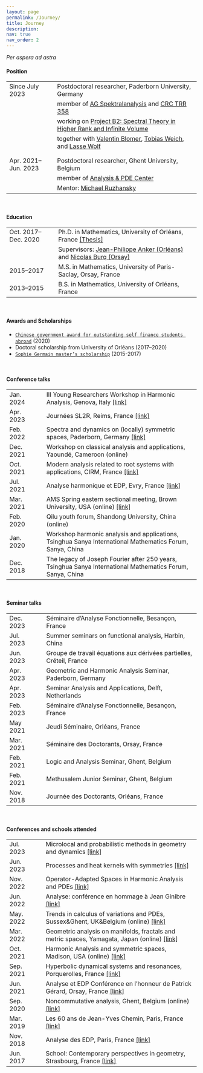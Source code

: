 ```yaml
---
layout: page
permalink: /Journey/
title: Journey
description: 
nav: true
nav_order: 2
---
```


_Per aspera ad astra_

#### Position

<table style="table-layout:fixed;">
<tr>           
  <td width="300"> Since July 2023 </td>
  <td width="10"> </td>
  <td width="1500">
    Postdoctoral researcher, Paderborn University, Germany</td>
</tr>
<tr>           
  <td width="150"> </td>
  <td width="10"> </td>
  <td width="1500">
    member of <a href="https://math.uni-paderborn.de/en/ag/research-group-spectral-analysis">AG Spektralanalysis</a>
           and
          <a href="https://trr358.math.uni-bielefeld.de/Pages/aboutUs">CRC TRR 358</a></td>
</tr> 
<tr>           
  <td width="150"> </td>
  <td width="10"> </td>
  <td width="1500">
    working on 
          <a href="https://trr358.math.uni-bielefeld.de/projects/view/B2">Project B2: Spectral Theory in Higher Rank and Infinite Volume</a></td>
</tr> 
<tr>           
  <td width="150"> </td>
  <td width="10"> </td>
  <td width="1500">
    together with 
          <a href="https://www.math.uni-bonn.de/people/blomer/">Valentin Blomer</a>,
          <a href="https://math.uni-paderborn.de/ag/arbeitsgruppe-spektralanalysis/">Tobias Weich</a>,
          and <a href="https://www.uni-paderborn.de/person/45027">Lasse Wolf</a></td>
</tr> 
<tr>           
  <td width="150"> </td>
  <td width="10"> </td>
  <td width="1500"> </td>
</tr> 
<tr>           
  <td width="150"> </td>
  <td width="10"> </td>
  <td width="1500"> </td>
</tr> 
<tr>           
  <td width="300"> Apr. 2021–Jun. 2023 </td>
  <td width="10"> </td>
  <td width="1500">
    Postdoctoral researcher, Ghent University, Belgium</td>
</tr>
<tr>           
  <td width="150"> </td>
  <td width="10"> </td>
  <td width="1500">
    member of <a href="https://analysis-pde.org/">Analysis & PDE Center</a></td>
</tr> 
<tr>           
  <td width="150"> </td>
  <td width="10"> </td>
  <td width="1500">
    Mentor: <a href="https://ruzhansky.org">Michael Ruzhansky</a></td>
</tr>  
</table>

<br>

#### Education

<table style="table-layout:fixed;">
<tr>           
  <td width="300">Oct. 2017–Dec. 2020</td>
  <td width="10"> </td>
  <td width="1500">
    Ph.D. in Mathematics, University of Orléans, France
    <a href='https://tel.archives-ouvertes.fr/tel-03042468v2/document'>[Thesis]</a></td>
</tr>
<tr>           
  <td width="150"> </td>
  <td width="10"> </td>
  <td width="1500">Supervisors:
    <a href='https://www.idpoisson.fr/anker/'>Jean-Philippe Anker (Orléans)</a> and
    <a href='https://www.imo.universite-paris-saclay.fr/~nb/'>Nicolas Burq (Orsay)</a></td>
</tr>

<tr>           
  <td width="300">2015–2017</td>
  <td width="10"> </td>
  <td width="1500">M.S. in Mathematics, University of Paris-Saclay, Orsay, France</td>
</tr>  

<tr>           
  <td width="300">2013–2015</td>
  <td width="10"> </td>
  <td width="1500">B.S. in Mathematics, University of Orléans, France</td>
</tr>
</table>

<br>

#### Awards and Scholarships

- [`Chinese government award for outstanding self finance students abroad`](https://en.wikipedia.org/wiki/Chinese_government_award_for_outstanding_self_finance_students_abroad) (2020)
- Doctoral scholarship from University of Orléans (2017–2020)
- [`Sophie Germain master’s scholarship`](https://www.fondation-hadamard.fr/en/master-master-scholarship/master-491-call-applications) (2015-2017) 

<br>

#### Conference talks

<table style="table-layout:fixed;">
<tr>           
  <td width="150">Jan. 2024</td>
  <td width="10"> </td>
  <td width="1500"> III Young Researchers Workshop in Harmonic Analysis, Genova, Italy
                   <a href='https://sites.google.com/view/3yrwha24-genova/home?authuser=0/'>[link]</a></td>
</tr>
<tr>           
  <td width="150">Apr. 2023</td>
  <td width="10"> </td>
  <td width="1500"> Journées SL2R, Reims, France
                   <a href='https://indico.math.cnrs.fr/event/9462/'>[link]</a></td>
</tr>
<tr>           
  <td width="150">Feb. 2022</td>
  <td width="10"> </td>
  <td width="1500">Spectra and dynamics on (locally) symmetric spaces, Paderborn, Germany
                   <a href='https://math.uni-paderborn.de/conferences/sdlss'>[link]</a></td>
</tr>
<tr>           
  <td width="150">Dec. 2021</td>
  <td width="10"> </td>
  <td width="1500">Workshop on classical analysis and applications, Yaoundé, Cameroon (online)</td>
</tr>
<tr>           
  <td width="150">Oct. 2021</td>
  <td width="10"> </td>
  <td width="1500">Modern analysis related to root systems with applications, CIRM, France
                   <a href='https://conferences.cirm-math.fr/2404.html'>[link]</a></td>
</tr>  
<tr>           
  <td width="150">Jul. 2021</td>
  <td width="10"> </td>
  <td width="1500">Analyse harmonique et EDP, Evry, France
    <a href='https://analyse-et-edp.sciencesconf.org/resource/page/id/1'>[link]</a></td>
</tr>  
<tr>           
  <td width="150">Mar. 2021</td>
  <td width="10"> </td>
  <td width="1500">AMS Spring eastern sectional meeting, Brown University, USA (online)
                   <a href='https://www.ams.org/meetings/sectional/2284_program_ss16.html'>[link]</a></td>
</tr>  
<tr>           
  <td width="150">Feb. 2020</td>
  <td width="10"> </td>
  <td width="1500">Qilu youth forum, Shandong University, China (online)</td>
</tr>    
<tr>           
  <td width="150">Jan. 2020</td>
  <td width="10"> </td>
  <td width="1500">Workshop harmonic analysis and applications, Tsinghua Sanya International Mathematics Forum, Sanya, China</td>
</tr>
<tr>           
  <td width="150">Dec. 2018</td>
  <td width="10"> </td>
  <td width="1500">The legacy of Joseph Fourier after 250 years, Tsinghua Sanya International Mathematics Forum, Sanya, China</td>
</tr>    
</table>

<br>

#### Seminar talks

<table style="table-layout:fixed;">
<tr>           
  <td width="150">Dec. 2023</td>
  <td width="10"> </td>
  <td width="1500"> Séminaire d’Analyse Fonctionnelle, Besançon, France</td>
</tr>
<tr>           
  <td width="150">Jul. 2023</td>
  <td width="10"> </td>
  <td width="1500"> Summer seminars on functional analysis, Harbin, China</td>
</tr>
<tr>           
  <td width="150">Jun. 2023</td>
  <td width="10"> </td>
  <td width="1500"> Groupe de travail équations aux dérivées partielles, Créteil, France</td>
</tr>
<tr>           
  <td width="150">Apr. 2023</td>
  <td width="10"> </td>
  <td width="1500"> Geometric and Harmonic Analysis Seminar, Paderborn, Germany</td>
</tr>
<tr>           
  <td width="150">Apr. 2023</td>
  <td width="10"> </td>
  <td width="1500"> Seminar Analysis and Applications, Delft, Netherlands</td>
</tr>
<tr>           
  <td width="150">Feb. 2023</td>
  <td width="10"> </td>
  <td width="1500"> Séminaire d’Analyse Fonctionnelle, Besançon, France</td>
</tr>
<tr>           
  <td width="150">May 2021</td>
  <td width="10"> </td>
  <td width="1500">Jeudi Séminaire, Orléans, France</td>
</tr>
<tr>           
  <td width="150">Mar. 2021</td>
  <td width="10"> </td>
  <td width="1500">Séminaire des Doctorants, Orsay, France</td>
</tr>
<tr>           
  <td width="150">Feb. 2021</td>
  <td width="10"> </td>
  <td width="1500">Logic and Analysis Seminar, Ghent, Belgium</td>
</tr>
<tr>           
  <td width="150">Feb. 2021</td>
  <td width="10"> </td>
  <td width="1500">Methusalem Junior Seminar, Ghent, Belgium</td>
</tr>
<tr>           
  <td width="150">Nov. 2018</td>
  <td width="10"> </td>
  <td width="1500">Journée des Doctorants, Orléans, France</td>
</tr>  
</table>

<br>

#### Conferences and schools attended

<table style="table-layout:fixed;">
<tr>           
  <td width="150">Jul. 2023</td>
  <td width="10"> </td>
  <td width="1500"> Microlocal and probabilistic methods in geometry and dynamics
                   <a href='https://school2023.sciencesconf.org'>[link]</a></td>
</tr>
<tr>           
  <td width="150">Jun. 2023</td>
  <td width="10"> </td>
  <td width="1500"> Processes and heat kernels with symmetries
                   <a href='https://www.lebesgue.fr/en/heat'>[link]</a></td>
</tr>
<tr>           
  <td width="150">Nov. 2022</td>
  <td width="10"> </td>
  <td width="1500">	Operator-Adapted Spaces in Harmonic Analysis and PDEs
                   <a href='https://www.mfo.de/occasion/2247b/www_view'>[link]</a></td>
</tr>
<tr>           
  <td width="150">Jun. 2022</td>
  <td width="10"> </td>
  <td width="1500">	Analyse: conférence en hommage à Jean Ginibre
                   <a href='https://hommageginibre.sciencesconf.org/?forward-action=index&forward-controller=index&lang=fr'>[link]</a></td>
</tr>
<tr>           
  <td width="150">May. 2022</td>
  <td width="10"> </td>
  <td width="1500">Trends in calculus of variations and PDEs, Sussex&Ghent, UK&Belgium (online)
                   <a href='https://sites.google.com/view/tcvpde-2022/home'>[link]</a></td>
</tr>
<tr>           
  <td width="150">Mar. 2022</td>
  <td width="10"> </td>
  <td width="1500">Geometric analysis on manifolds, fractals and metric spaces, Yamagata, Japan (online)
                   <a href='https://www.math.uni-bielefeld.de/~grigor/workshop.htm'>[link]</a></td>
</tr>
<tr>           
  <td width="150">Oct. 2021</td>
  <td width="10"> </td>
  <td width="1500">Harmonic Analysis and symmetric spaces, Madison, USA (online)
                   <a href='https://sites.google.com/view/hass21/home'>[link]</a></td>
</tr>
<tr>           
  <td width="150">Sep. 2021</td>
  <td width="10"> </td>
  <td width="1500">Hyperbolic dynamical systems and resonances, Porquerolles, France
                   <a href='https://www.imo.universite-paris-saclay.fr/~guillarmou/participants.html'>[link]</a></td>
</tr>
<tr>           
  <td width="150">Jun. 2021</td>
  <td width="10"> </td>
  <td width="1500">Analyse et EDP Conférence en l’honneur de Patrick Gérard, Orsay, France
                   <a href='https://pgerard60ans.sciencesconf.org'>[link]</a></td>
</tr>
<tr>           
  <td width="150">Sep. 2020</td>
  <td width="10"> </td>
  <td width="1500">Noncommutative analysis, Ghent, Belgium (online)
                   <a href='https://analysis-pde.org/noncommutative-conference/'>[link]</a></td>
</tr>  
<tr>           
  <td width="150">Mar. 2019</td>
  <td width="10"> </td>
  <td width="1500">Les 60 ans de Jean-Yves Chemin, Paris, France
                  <a href='https://j-ychemin60ans.sciencesconf.org'>[link]</a></td>
</tr>
<tr>           
  <td width="150">Nov. 2018</td>
  <td width="10"> </td>
  <td width="1500">Analyse des EDP, Paris, France
                  <a href='https://robbiano2018.sciencesconf.org'>[link]</a></td>
</tr>
<tr>           
  <td width="150">Jun. 2017</td>
  <td width="10"> </td>
  <td width="1500">School: Contemporary perspectives in geometry, Strasbourg, France
                   <a href='http://irma.math.unistra.fr/article1606.html'>[link]</a></td>
</tr>
</table>
